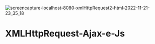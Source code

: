 ![screencapture-localhost-8080-xmlHttpRequest2-html-2022-11-21-23_35_18](https://user-images.githubusercontent.com/69101674/203207138-1fa412e1-f2f0-415c-9da3-441eb4316eae.png)
# XMLHttpRequest-Ajax-e-Js
